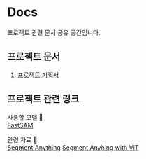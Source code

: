 # Docs
프로젝트 관련 문서 공유 공간입니다. 

## 프로젝트 문서 
1. [프로젝트 기획서](https://docs.google.com/document/d/1eYNqW7uWcA78AK_5GH-IxwUnW6DvclUU32biI-zhzg4/edit?usp=sharing)

## 프로젝트 관련 링크
사용할 모델 🔽 <br>
[FastSAM](https://docs.ultralytics.com/ko/models/fast-sam/)

관련 자료 🔽 <br>
[Segment Anything](https://segment-anything.com/)
[Segment Anyhing with ViT](https://keras.io/examples/vision/sam/)
